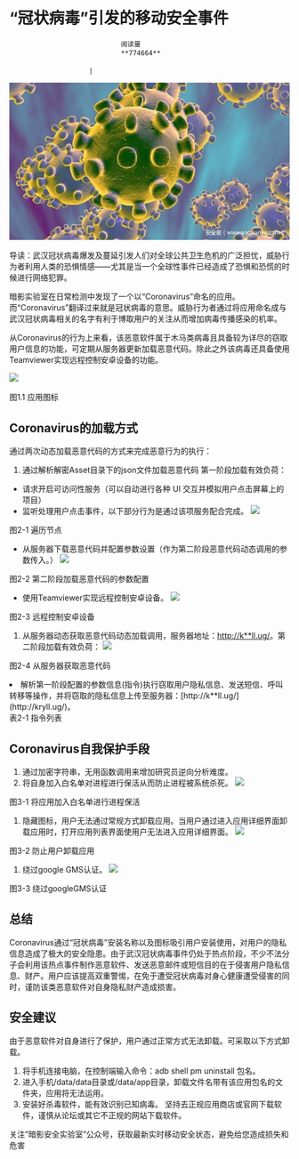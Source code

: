 
# “冠状病毒”引发的移动安全事件


                                阅读量   
                                **774664**
                            
                        |
                        
                                                                                    



[![](./img/198837/t01a8a8eca70a7114b5.jpg)](./img/198837/t01a8a8eca70a7114b5.jpg)



导读：武汉冠状病毒爆发及蔓延引发人们对全球公共卫生危机的广泛担忧，威胁行为者利用人类的恐惧情感——尤其是当一个全球性事件已经造成了恐惧和恐慌的时候进行网络犯罪。

暗影实验室在日常检测中发现了一个以“Coronavirus”命名的应用。而“Coronavirus”翻译过来就是冠状病毒的意思。威胁行为者通过将应用命名成与武汉冠状病毒相关的名字有利于博取用户的关注从而增加病毒传播感染的机率。

从Coronavirus的行为上来看，该恶意软件属于木马类病毒且具备较为详尽的窃取用户信息的功能，可定期从服务器更新加载恶意代码。除此之外该病毒还具备使用Teamviewer实现远程控制安卓设备的功能。

[![](./img/198837/AAffA0nNPuCLAAAAAElFTkSuQmCC)](https://p4.ssl.qhimg.com/t0138a8c3e7783270fd.png)

图1.1 应用图标



## Coronavirus的加载方式

通过两次动态加载恶意代码的方式来完成恶意行为的执行：
1. 通过解析解密Asset目录下的json文件加载恶意代码
第一阶段加载有效负荷：
- 请求开启可访问性服务（可以自动进行各种 UI 交互并模拟用户点击屏幕上的项目）
- 监听处理用户点击事件，以下部分行为是通过该项服务配合完成。
[![](./img/198837/AAffA0nNPuCLAAAAAElFTkSuQmCC)](https://p0.ssl.qhimg.com/dm/1024_454_/t01446f87e7d2c2c0ef.png)

图2-1 遍历节点
- 从服务器下载恶意代码并配置参数设置（作为第二阶段恶意代码动态调用的参数传入。）
[![](./img/198837/AAffA0nNPuCLAAAAAElFTkSuQmCC)](https://p3.ssl.qhimg.com/dm/1024_541_/t01cf9c8d6685d69b68.png)

图2-2 第二阶段加载恶意代码的参数配置
- 使用Teamviewer实现远程控制安卓设备。
[![](./img/198837/AAffA0nNPuCLAAAAAElFTkSuQmCC)](https://p5.ssl.qhimg.com/dm/1024_395_/t019809b84edd3ca187.png)

图2-3 远程控制安卓设备
1. 从服务器动态获取恶意代码动态加载调用，服务器地址：[http://k**ll.ug/](http://kryll.ug/)。第二阶段加载有效负荷：
[![](./img/198837/AAffA0nNPuCLAAAAAElFTkSuQmCC)](https://p0.ssl.qhimg.com/dm/1024_431_/t01d188ff4d4472a240.png)

图2-4 从服务器获取恶意代码
<li>解析第一阶段配置的参数信息(指令)执行窃取用户隐私信息、发送短信、呼叫转移等操作，并将窃取的隐私信息上传至服务器：[http://k**ll.ug/](http://kryll.ug/)。<br>
表2-1 指令列表</li>










































































## Coronavirus自我保护手段
1. 通过加密字符串，无用函数调用来增加研究员逆向分析难度。
1. 将自身加入白名单对进程进行保活从而防止进程被系统杀死。
[![](./img/198837/AAffA0nNPuCLAAAAAElFTkSuQmCC)](https://p5.ssl.qhimg.com/dm/1024_413_/t015f10eb52e2efd55e.png)

图3-1 将应用加入白名单进行进程保活
1. 隐藏图标，用户无法通过常规方式卸载应用。当用户通过进入应用详细界面卸载应用时，打开应用列表界面使用户无法进入应用详细界面。
[![](./img/198837/AAffA0nNPuCLAAAAAElFTkSuQmCC)](https://p5.ssl.qhimg.com/dm/1024_345_/t01c16c52e50d3df8c4.png)

图3-2 防止用户卸载应用
1. 绕过google GMS认证。
[![](./img/198837/AAffA0nNPuCLAAAAAElFTkSuQmCC)](https://p1.ssl.qhimg.com/dm/1024_372_/t01ac0805669742df09.png)

图3-3 绕过googleGMS认证



## 总结

Coronavirus通过“冠状病毒”安装名称以及图标吸引用户安装使用，对用户的隐私信息造成了极大的安全隐患。由于武汉冠状病毒事件仍处于热点阶段，不少不法分子会利用该热点事件制作恶意软件、发送恶意邮件或短信目的在于侵害用户隐私信息、财产。用户应该提高双重警惕，在免于遭受冠状病毒对身心健康遭受侵害的同时，谨防该类恶意软件对自身隐私财产造成损害。



## 安全建议

由于恶意软件对自身进行了保护，用户通过正常方式无法卸载。可采取以下方式卸载。
1. 将手机连接电脑，在控制端输入命令：adb shell pm uninstall 包名。
1. 进入手机/data/data目录或/data/app目录，卸载文件名带有该应用包名的文件夹，应用将无法运用。
1. 安装好杀毒软件，能有效识别已知病毒。
坚持去正规应用商店或官网下载软件，谨慎从论坛或其它不正规的网站下载软件。

关注”暗影安全实验室”公众号，获取最新实时移动安全状态，避免给您造成损失和危害
